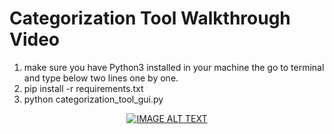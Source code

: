  
# Categorization Tool Walkthrough Video

1. make sure you have Python3 installed in your machine the go to terminal and type below two lines one by one.
2. pip install -r requirements.txt
3. python categorization_tool_gui.py


<div align="center">
  <a href="https://www.youtube.com/watch?v=RLuxtc8vUzM"><img src="https://img.youtube.com/vi/RLuxtc8vUzM/0.jpg" alt="IMAGE ALT TEXT"></a>
</div>
